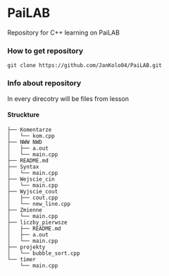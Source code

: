 # PaiLAB

Repository for C++ learning on PaiLAB


### How to get repository
```
git clone https://github.com/JanKolo04/PaiLAB.git
```

### Info about repository
In every direcotry will be files from lesson

#### Struckture
````terminal
├── Komentarze
│   └── kom.cpp
├── NWW NWD
│   ├── a.out
│   └── main.cpp
├── README.md
├── Syntax
│   └── main.cpp
├── Wejscie_cin
│   └── main.cpp
├── Wyjscie_cout
│   ├── cout.cpp
│   └── new_line.cpp
├── Zmienne
│   └── main.cpp
├── liczby_pierwsze
│   ├── README.md
│   ├── a.out
│   └── main.cpp
├── projekty
│   └── bubble_sort.cpp
└── timer
    └── main.cpp
````







